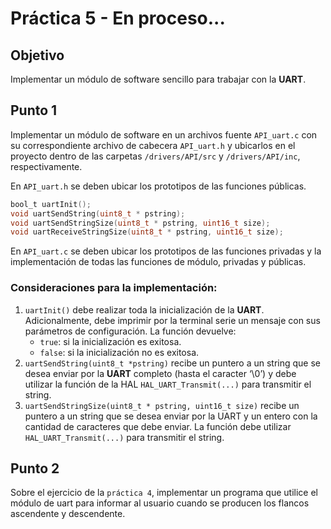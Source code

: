 # Práctica 5 - En proceso...

## Objetivo
Implementar un módulo de software sencillo para trabajar con la **UART**. 

## Punto 1
Implementar un módulo de software en un archivos fuente `API_uart.c` con su correspondiente archivo de cabecera `API_uart.h` y ubicarlos en el proyecto dentro de  las carpetas `/drivers/API/src` y `/drivers/API/inc`, respectivamente.

En `API_uart.h` se deben ubicar los prototipos de las funciones públicas.

```c
bool_t uartInit();
void uartSendString(uint8_t * pstring);
void uartSendStringSize(uint8_t * pstring, uint16_t size);
void uartReceiveStringSize(uint8_t * pstring, uint16_t size);

```

En `API_uart.c` se deben ubicar los prototipos de las funciones privadas y la implementación de todas las funciones de módulo, privadas y públicas.

### Consideraciones para la implementación:

1.	`uartInit()` debe realizar toda la inicialización de la **UART**.  Adicionalmente, debe imprimir por la terminal serie un mensaje con sus parámetros de configuración.
	La función devuelve:
	- `true`: si la inicialización es exitosa.
	- `false`: si la inicialización no es exitosa.
2.	`uartSendString(uint8_t *pstring)` recibe un puntero a un string que se desea enviar por la **UART** completo (hasta el caracter ‘\0’) y debe utilizar la función de la HAL `HAL_UART_Transmit(...)` para transmitir el string.
3.	`uartSendStringSize(uint8_t * pstring, uint16_t size)` recibe un puntero a un string que se desea enviar por la UART y un entero con la cantidad de caracteres que debe enviar. La función debe utilizar `HAL_UART_Transmit(...)` para transmitir el string.


## Punto 2

Sobre el ejercicio de la `práctica 4`, implementar un programa que utilice el módulo de uart para informar al usuario cuando se producen los flancos ascendente y descendente.
